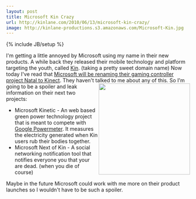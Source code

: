 ```yaml
---
layout: post
title: Microsoft Kin Crazy
url: http://kinlane.com/2010/06/13/microsoft-kin-crazy/
image: http://kinlane-productions.s3.amazonaws.com/Microsoft-Kin.jpg
---
```

{% include JB/setup %}
<p>
     I'm getting a little annoyed by Microsoft using my name in their new products. A while back they released their mobile technology and platform targeting the youth, called <a href="http://www.kin.com/">Kin</a>. (taking a pretty sweet domain name) Now today I've read that <a href="http://www.readwriteweb.com/archives/microsofts_project_natal_controller_to_be_called_k.php">Microsoft will be renaming their gaming controller project Natal to Kinect</a>. They haven't talked to me about any of this.<img class="c1" title="Kin" src="http://kinlane-productions.s3.amazonaws.com/Microsoft-Kin.jpg" alt="" width="250" align="right" /> So I'm going to be a spoiler and leak information on their next two projects:
</p>
<ul class="mainlist">
     <li>Microsoft Kinetic - An web based green power technology project that is meant to compete with <a href="http://www.google.com/powermeter/about/">Google Powermeter</a>. It measures the electricity generated when Kin users rub their bodies together.
     </li>
     <li>Microsoft Next of Kin - A social networking notification tool that notifies everyone you that your are dead. (when you die of course)
     </li>
</ul>
<p>
     Maybe in the future Microsoft could work with me more on their product launches so I wouldn't have to be such a spoiler.
</p>